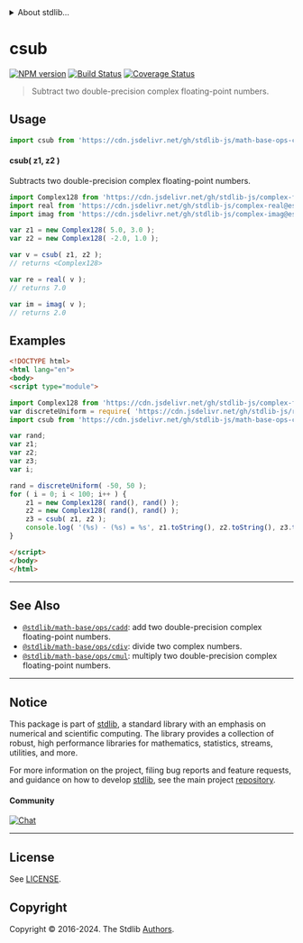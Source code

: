 <!--

@license Apache-2.0

Copyright (c) 2018 The Stdlib Authors.

Licensed under the Apache License, Version 2.0 (the "License");
you may not use this file except in compliance with the License.
You may obtain a copy of the License at

   http://www.apache.org/licenses/LICENSE-2.0

Unless required by applicable law or agreed to in writing, software
distributed under the License is distributed on an "AS IS" BASIS,
WITHOUT WARRANTIES OR CONDITIONS OF ANY KIND, either express or implied.
See the License for the specific language governing permissions and
limitations under the License.

-->


<details>
  <summary>
    About stdlib...
  </summary>
  <p>We believe in a future in which the web is a preferred environment for numerical computation. To help realize this future, we've built stdlib. stdlib is a standard library, with an emphasis on numerical and scientific computation, written in JavaScript (and C) for execution in browsers and in Node.js.</p>
  <p>The library is fully decomposable, being architected in such a way that you can swap out and mix and match APIs and functionality to cater to your exact preferences and use cases.</p>
  <p>When you use stdlib, you can be absolutely certain that you are using the most thorough, rigorous, well-written, studied, documented, tested, measured, and high-quality code out there.</p>
  <p>To join us in bringing numerical computing to the web, get started by checking us out on <a href="https://github.com/stdlib-js/stdlib">GitHub</a>, and please consider <a href="https://opencollective.com/stdlib">financially supporting stdlib</a>. We greatly appreciate your continued support!</p>
</details>

# csub

[![NPM version][npm-image]][npm-url] [![Build Status][test-image]][test-url] [![Coverage Status][coverage-image]][coverage-url] <!-- [![dependencies][dependencies-image]][dependencies-url] -->

> Subtract two double-precision complex floating-point numbers.

<section class="intro">

</section>

<!-- /.intro -->



<section class="usage">

## Usage

```javascript
import csub from 'https://cdn.jsdelivr.net/gh/stdlib-js/math-base-ops-csub@esm/index.mjs';
```

#### csub( z1, z2 )

Subtracts two double-precision complex floating-point numbers.

```javascript
import Complex128 from 'https://cdn.jsdelivr.net/gh/stdlib-js/complex-float64@esm/index.mjs';
import real from 'https://cdn.jsdelivr.net/gh/stdlib-js/complex-real@esm/index.mjs';
import imag from 'https://cdn.jsdelivr.net/gh/stdlib-js/complex-imag@esm/index.mjs';

var z1 = new Complex128( 5.0, 3.0 );
var z2 = new Complex128( -2.0, 1.0 );

var v = csub( z1, z2 );
// returns <Complex128>

var re = real( v );
// returns 7.0

var im = imag( v );
// returns 2.0
```

</section>

<!-- /.usage -->

<section class="examples">

## Examples

<!-- eslint no-undef: "error" -->

```html
<!DOCTYPE html>
<html lang="en">
<body>
<script type="module">

import Complex128 from 'https://cdn.jsdelivr.net/gh/stdlib-js/complex-float64@esm/index.mjs';
var discreteUniform = require( 'https://cdn.jsdelivr.net/gh/stdlib-js/random-base-discrete-uniform' ).factory;
import csub from 'https://cdn.jsdelivr.net/gh/stdlib-js/math-base-ops-csub@esm/index.mjs';

var rand;
var z1;
var z2;
var z3;
var i;

rand = discreteUniform( -50, 50 );
for ( i = 0; i < 100; i++ ) {
    z1 = new Complex128( rand(), rand() );
    z2 = new Complex128( rand(), rand() );
    z3 = csub( z1, z2 );
    console.log( '(%s) - (%s) = %s', z1.toString(), z2.toString(), z3.toString() );
}

</script>
</body>
</html>
```

</section>

<!-- /.examples -->

<!-- C interface documentation. -->



<!-- Section for related `stdlib` packages. Do not manually edit this section, as it is automatically populated. -->

<section class="related">

* * *

## See Also

-   <span class="package-name">[`@stdlib/math-base/ops/cadd`][@stdlib/math/base/ops/cadd]</span><span class="delimiter">: </span><span class="description">add two double-precision complex floating-point numbers.</span>
-   <span class="package-name">[`@stdlib/math-base/ops/cdiv`][@stdlib/math/base/ops/cdiv]</span><span class="delimiter">: </span><span class="description">divide two complex numbers.</span>
-   <span class="package-name">[`@stdlib/math-base/ops/cmul`][@stdlib/math/base/ops/cmul]</span><span class="delimiter">: </span><span class="description">multiply two double-precision complex floating-point numbers.</span>

</section>

<!-- /.related -->

<!-- Section for all links. Make sure to keep an empty line after the `section` element and another before the `/section` close. -->


<section class="main-repo" >

* * *

## Notice

This package is part of [stdlib][stdlib], a standard library with an emphasis on numerical and scientific computing. The library provides a collection of robust, high performance libraries for mathematics, statistics, streams, utilities, and more.

For more information on the project, filing bug reports and feature requests, and guidance on how to develop [stdlib][stdlib], see the main project [repository][stdlib].

#### Community

[![Chat][chat-image]][chat-url]

---

## License

See [LICENSE][stdlib-license].


## Copyright

Copyright &copy; 2016-2024. The Stdlib [Authors][stdlib-authors].

</section>

<!-- /.stdlib -->

<!-- Section for all links. Make sure to keep an empty line after the `section` element and another before the `/section` close. -->

<section class="links">

[npm-image]: http://img.shields.io/npm/v/@stdlib/math-base-ops-csub.svg
[npm-url]: https://npmjs.org/package/@stdlib/math-base-ops-csub

[test-image]: https://github.com/stdlib-js/math-base-ops-csub/actions/workflows/test.yml/badge.svg?branch=v0.2.1
[test-url]: https://github.com/stdlib-js/math-base-ops-csub/actions/workflows/test.yml?query=branch:v0.2.1

[coverage-image]: https://img.shields.io/codecov/c/github/stdlib-js/math-base-ops-csub/main.svg
[coverage-url]: https://codecov.io/github/stdlib-js/math-base-ops-csub?branch=main

<!--

[dependencies-image]: https://img.shields.io/david/stdlib-js/math-base-ops-csub.svg
[dependencies-url]: https://david-dm.org/stdlib-js/math-base-ops-csub/main

-->

[chat-image]: https://img.shields.io/gitter/room/stdlib-js/stdlib.svg
[chat-url]: https://app.gitter.im/#/room/#stdlib-js_stdlib:gitter.im

[stdlib]: https://github.com/stdlib-js/stdlib

[stdlib-authors]: https://github.com/stdlib-js/stdlib/graphs/contributors

[umd]: https://github.com/umdjs/umd
[es-module]: https://developer.mozilla.org/en-US/docs/Web/JavaScript/Guide/Modules

[deno-url]: https://github.com/stdlib-js/math-base-ops-csub/tree/deno
[deno-readme]: https://github.com/stdlib-js/math-base-ops-csub/blob/deno/README.md
[umd-url]: https://github.com/stdlib-js/math-base-ops-csub/tree/umd
[umd-readme]: https://github.com/stdlib-js/math-base-ops-csub/blob/umd/README.md
[esm-url]: https://github.com/stdlib-js/math-base-ops-csub/tree/esm
[esm-readme]: https://github.com/stdlib-js/math-base-ops-csub/blob/esm/README.md
[branches-url]: https://github.com/stdlib-js/math-base-ops-csub/blob/main/branches.md

[stdlib-license]: https://raw.githubusercontent.com/stdlib-js/math-base-ops-csub/main/LICENSE

<!-- <related-links> -->

[@stdlib/math/base/ops/cadd]: https://github.com/stdlib-js/math-base-ops-cadd/tree/esm

[@stdlib/math/base/ops/cdiv]: https://github.com/stdlib-js/math-base-ops-cdiv/tree/esm

[@stdlib/math/base/ops/cmul]: https://github.com/stdlib-js/math-base-ops-cmul/tree/esm

<!-- </related-links> -->

</section>

<!-- /.links -->
